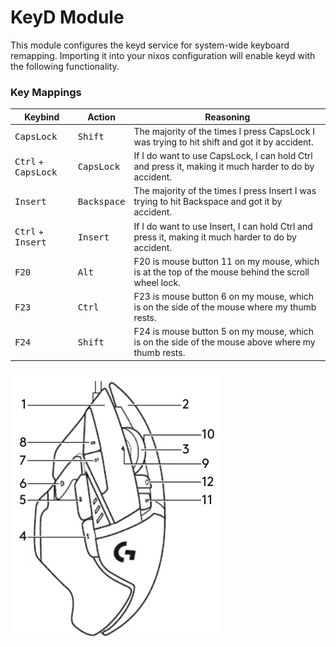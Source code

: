# KeyD Module
This module configures the keyd service for system-wide keyboard remapping. Importing it into your nixos configuration will enable keyd with the following functionality.

### Key Mappings
| Keybind | Action | Reasoning |
|---------|--------|-----------|
| <kbd>CapsLock</kbd> | <kbd>Shift</kbd> | The majority of the times I press CapsLock I was trying to hit shift and got it by accident. |
| <kbd>Ctrl</kbd> + <kbd>CapsLock</kbd> | <kbd>CapsLock</kbd> | If I do want to use CapsLock, I can hold Ctrl and press it, making it much harder to do by accident. |
| <kbd>Insert</kbd> | <kbd>Backspace</kbd> | The majority of the times I press Insert I was trying to hit Backspace and got it by accident. |
| <kbd>Ctrl</kbd> + <kbd>Insert</kbd> | <kbd>Insert</kbd> | If I do want to use Insert, I can hold Ctrl and press it, making it much harder to do by accident. |
| <kbd>F20</kbd> | <kbd>Alt</kbd> | F20 is mouse button 11 on my mouse, which is at the top of the mouse behind the scroll wheel lock. |
| <kbd>F23</kbd> | <kbd>Ctrl</kbd> | F23 is mouse button 6 on my mouse, which is on the side of the mouse where my thumb rests. |
| <kbd>F24</kbd> | <kbd>Shift</kbd> | F24 is mouse button 5 on my mouse, which is on the side of the mouse above where my thumb rests. |

![Mouse buttons](../../../../.assets/readme-images/mouse-buttons.png)
